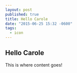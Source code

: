 ```yaml
---
layout: post
published: true
title: Hello Carole
date: "2015-06-25 15:32 -0600"
tags: 
  - icon
---
```



## Hello Carole

This is where content goes!
